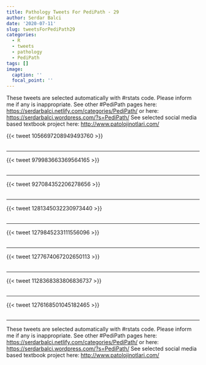 ```yaml
---
title: Pathology Tweets For PediPath - 29
author: Serdar Balci
date: '2020-07-11'
slug: tweetsForPediPath29
categories:
  - R
  - tweets
  - pathology
  - PediPath
tags: []
image:
  caption: ''
  focal_point: ''
---
```



These tweets are selected automatically with #rstats code. Please inform me if any is inappropriate.
See other #PediPath pages here: https://serdarbalci.netlify.com/categories/PediPath/  or here: https://serdarbalci.wordpress.com/?s=PediPath/ 
See selected social media based textbook project here: http://www.patolojinotlari.com/

{{< tweet 1056697208949493760 >}}
<br>
<br>
<hr>
{{< tweet 979983663369564165 >}}
<br>
<br>
<hr>
{{< tweet 927084352206278656 >}}
<br>
<br>
<hr>
{{< tweet 1281345032230973440 >}}
<br>
<br>
<hr>
{{< tweet 1279845233111556096 >}}
<br>
<br>
<hr>
{{< tweet 1277674067202650113 >}}
<br>
<br>
<hr>
{{< tweet 1128368383806836737 >}}
<br>
<br>
<hr>
{{< tweet 1276168501045182465 >}}
<br>
<br>
<hr>


These tweets are selected automatically with #rstats code. Please inform me if any is inappropriate.
See other #PediPath pages here: https://serdarbalci.netlify.com/categories/PediPath/  or here: https://serdarbalci.wordpress.com/?s=PediPath/ 
See selected social media based textbook project here: http://www.patolojinotlari.com/
